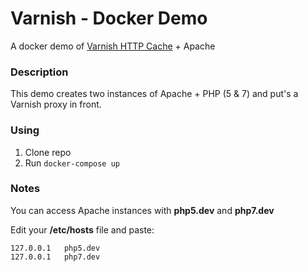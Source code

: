 # Varnish - Docker Demo
A docker demo of [Varnish HTTP Cache](https://varnish-cache.org/) + Apache

### Description
This demo creates two instances of Apache + PHP (5 & 7) and put's a Varnish proxy in front.

### Using
1. Clone repo
2. Run ```docker-compose up```

### Notes
You can access Apache instances with **php5.dev** and **php7.dev**

Edit your **/etc/hosts** file and paste:
```
127.0.0.1	php5.dev
127.0.0.1	php7.dev
```
